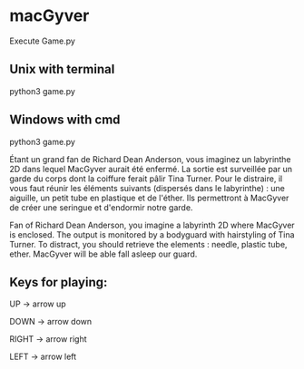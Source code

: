 # macGyver

Execute Game.py

Unix with terminal
----
python3 game.py

Windows with cmd
---
python3 game.py

Étant un grand fan de Richard Dean Anderson, vous imaginez un labyrinthe 2D dans lequel MacGyver aurait été enfermé. La sortie est surveillée par un garde du corps dont la coiffure ferait pâlir Tina Turner. Pour le distraire, il vous faut réunir les éléments suivants (dispersés dans le labyrinthe) : une aiguille, un petit tube en plastique et de l'éther. Ils permettront à MacGyver de créer une seringue et d'endormir notre garde.

Fan of Richard Dean Anderson, you imagine a labyrinth 2D where MacGyver is enclosed. The output is monitored by a bodyguard with hairstyling of Tina Turner. To distract, you should retrieve the elements : needle, plastic tube, ether. MacGyver will be able fall asleep our guard.

Keys for playing:
----------------


UP -> arrow up

DOWN -> arrow down

RIGHT -> arrow right

LEFT -> arrow left
